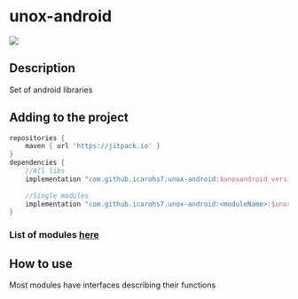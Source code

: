 # unox-android
[![](
https://jitpack.io/v/icarohs7/unox-android.svg)](
https://jitpack.io/#icarohs7/unox-android)

## Description
Set of android libraries

## Adding to the project
````groovy
repositories {
    maven { url 'https://jitpack.io' }
}
dependencies {
    //All libs
    implementation "com.github.icarohs7:unox-android:$unoxandroid_version"
 
    //Single modules
    implementation "com.github.icarohs7.unox-android:<moduleName>:$unoxandroid_version"
}
````
### List of modules [here](https://github.com/icarohs7/unox-android/tree/master/settings.gradle)

## How to use

Most modules have interfaces describing their functions